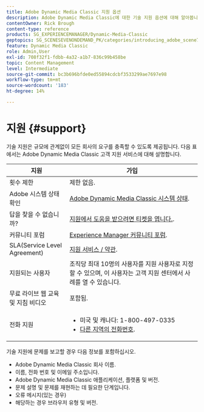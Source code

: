 ```yaml
---
title: Adobe Dynamic Media Classic 지원 옵션
description: Adobe Dynamic Media Classic에 대한 기술 지원 옵션에 대해 알아봅니다.
contentOwner: Rick Brough
content-type: reference
products: SG_EXPERIENCEMANAGER/Dynamic-Media-Classic
geptopics: SG_SCENESEVENONDEMAND_PK/categories/introducing_adobe_scene7
feature: Dynamic Media Classic
role: Admin,User
exl-id: 708f32f1-fdbb-4a32-a1b7-836c99b458be
topic: Content Management
level: Intermediate
source-git-commit: bc3b696bfde0ed55894cdcbf3533299ae7697e98
workflow-type: tm+mt
source-wordcount: '183'
ht-degree: 14%

---
```


# 지원 {#support}

기술 지원은 규모에 관계없이 모든 회사의 요구를 충족할 수 있도록 제공됩니다. 다음 표에서는 Adobe Dynamic Media Classic 고객 지원 서비스에 대해 설명합니다.

| 지원 | 가입 |
| --- | --- |
| 횟수 제한 | 제한 없음. |
| Adobe 시스템 상태 확인 | [Adobe Dynamic Media Classic 시스템 상태](https://status.adobe.com/products/1175). |
| 답을 찾을 수 없습니까? | [지원에서 도움을 받으려면 티켓을 엽니다.](https://experienceleague.adobe.com/?support-solution=General#support). |
| 커뮤니티 포럼 | [Experience Manager 커뮤니티 포럼](https://experienceleaguecommunities.adobe.com/t5/adobe-experience-manager/ct-p/adobe-experience-manager-community). |
| SLA(Service Level Agreement) | [지원 서비스 / 약관](https://helpx.adobe.com/support/programs/support-policies-terms-conditions.html). |
| 지원되는 사용자 | 조직당 최대 10명의 사용자를 지원 사용자로 지정할 수 있으며, 이 사용자는 고객 지원 센터에서 사례를 열 수 있습니다. |
| 무료 라이브 웹 교육 및 지침 비디오 | 포함됨. |
| 전화 지원 | <ul><li>미국 및 캐나다: 1-800-497-0335 </li><li>[다른 지역의 전화번호](https://experienceleague.adobe.com/?support-tab=home#support). </li></ul> |

<!-- |Create a support case| [https://helpx.adobe.com/enterprise/admin-guide.html/enterprise/using/support-for-experience-cloud.ug.html](https://helpx.adobe.com/enterprise/admin-guide.html/enterprise/using/support-for-experience-cloud.ug.html) | -->

기술 지원에 문제를 보고할 경우 다음 정보를 포함하십시오.

* Adobe Dynamic Media Classic 회사 이름.
* 이름, 전화 번호 및 이메일 주소입니다.
* Adobe Dynamic Media Classic 애플리케이션, 플랫폼 및 버전.
* 문제 설명 및 문제를 재현하는 데 필요한 단계입니다.
* 오류 메시지(있는 경우)
* 해당하는 경우 브라우저 유형 및 버전.
